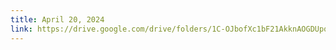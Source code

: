 ```yaml
---
title: April 20, 2024
link: https://drive.google.com/drive/folders/1C-OJbofXc1bF21AkknAOGDUpqpCuq_I0?usp=sharing
---
```

